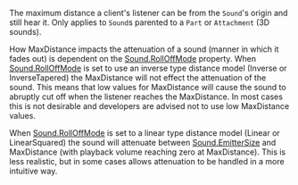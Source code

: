The maximum distance a client's listener can be from the `Sound`'s origin and still hear it. Only applies to `Sound`s parented to a `Part` or `Attachment` (3D sounds).

How MaxDistance impacts the attenuation of a sound (manner in which it fades out) is dependent on the [Sound.RollOffMode](https://developer.roblox.com/api-reference/property/Sound/RollOffMode) property. When [Sound.RollOffMode](https://developer.roblox.com/api-reference/property/Sound/RollOffMode) is set to use an inverse type distance model (Inverse or InverseTapered) the MaxDistance will not effect the attenuation of the sound. This means that low values for MaxDistance will cause the sound to abruptly cut off when the listener reaches the MaxDistance. In most cases this is not desirable and developers are advised not to use low MaxDistance values.

When [Sound.RollOffMode](https://developer.roblox.com/api-reference/property/Sound/RollOffMode) is set to a linear type distance model (Linear or LinearSquared) the sound will attenuate between [Sound.EmitterSize](https://developer.roblox.com/api-reference/property/Sound/EmitterSize) and MaxDistance (with playback volume reaching zero at MaxDistance). This is less realistic, but in some cases allows attenuation to be handled in a more intuitive way.
